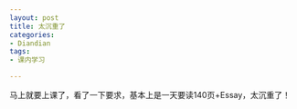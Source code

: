 ```yaml
---
layout: post
title: 太沉重了
categories:
- Diandian
tags:
- 课内学习

---
```

马上就要上课了，看了一下要求，基本上是一天要读140页+Essay，太沉重了！
<p></p>